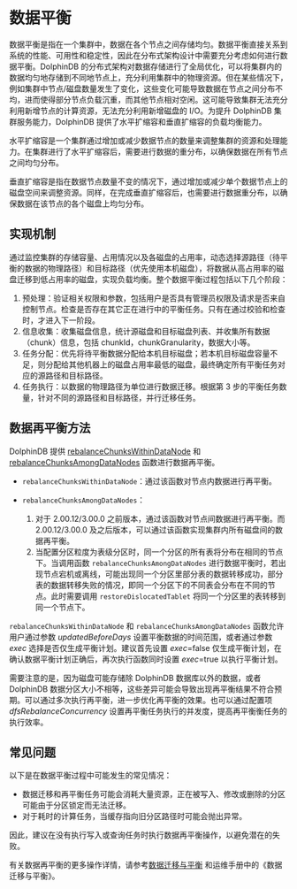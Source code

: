 # 数据平衡

数据平衡是指在一个集群中，数据在各个节点之间存储均匀。数据平衡直接关系到系统的性能、可用性和稳定性，因此在分布式架构设计中需要充分考虑如何进行数据平衡。DolphinDB
的分布式架构对数据存储进行了全局优化，可以将集群内的数据均匀地存储到不同地节点上，充分利用集群中的物理资源。但在某些情况下，例如集群中节点/磁盘数量发生了变化，这些变化可能导致数据在节点之间分布不均，进而使得部分节点负载沉重，而其他节点相对空闲。这可能导致集群无法充分利用新增节点的计算资源，无法充分利用新增磁盘的
I/O。为提升 DolphinDB 集群服务能力，DolphinDB 提供了水平扩缩容和垂直扩缩容的负载均衡能力。

水平扩缩容是一个集群通过增加或减少数据节点的数量来调整集群的资源和处理能力。在集群进行了水平扩缩容后，需要进行数据的重分布，以确保数据在所有节点之间均匀分布。

垂直扩缩容是指在数据节点数量不变的情况下，通过增加或减少单个数据节点上的磁盘空间来调整资源。同样，在完成垂直扩缩容后，也需要进行数据重分布，以确保数据在该节点的各个磁盘上均匀分布。

## 实现机制

通过监控集群的存储容量、占用情况以及各磁盘的占用率，动态选择源路径（待平衡的数据的物理路径）和目标路径（优先使用本机磁盘），将数据从高占用率的磁盘迁移到低占用率的磁盘，实现负载均衡。整个数据平衡过程包括以下几个阶段：

1. 预处理：验证相关权限和参数，包括用户是否具有管理员权限及请求是否来自控制节点。检查是否存在其它正在进行中的平衡任务。只有在通过校验和检查时，才进入下一阶段。
2. 信息收集：收集磁盘信息，统计源磁盘和目标磁盘列表、并收集所有数据（chunk）信息，包括
   chunkId，chunkGranularity，数据大小等。
3. 任务分配：优先将待平衡数据分配给本机目标磁盘；若本机目标磁盘容量不足，则分配给其他机器上的磁盘占用率最低的磁盘，最终确定所有平衡任务对应的源路径和目标路径。
4. 任务执行：以数据的物理路径为单位进行数据迁移。根据第 3 步的平衡任务数量，针对不同的源路径和目标路径，并行迁移任务。

## 数据再平衡方法

DolphinDB 提供 [rebalanceChunksWithinDataNode](../../funcs/r/rebalanceChunksWithinDataNode.html) 和 [rebalanceChunksAmongDataNodes](../../funcs/r/rebalanceChunksAmongDataNodes.html) 函数进行数据再平衡。

* `rebalanceChunksWithinDataNode`：通过该函数对节点内数据进行再平衡。
* `rebalanceChunksAmongDataNodes`：

  1. 对于 2.00.12/3.00.0 之前版本，通过该函数对节点间数据进行再平衡。而 2.00.12/3.00.0
     及之后版本，可以通过该函数实现集群内所有磁盘间的数据再平衡。
  2. 当配置分区粒度为表级分区时，同一个分区的所有表将分布在相同的节点下。当调用函数
     `rebalanceChunksAmongDataNodes`
     进行数据平衡时，若出现节点宕机或离线，可能出现同一个分区里部分表的数据转移成功，部分表的数据转移失败的情况，即同一个分区下的不同表会分布在不同的节点。此时需要调用
     `restoreDislocatedTablet` 将同一个分区里的表转移到同一个节点下。

`rebalanceChunksWithinDataNode` 和
`rebalanceChunksAmongDataNodes` 函数允许用户通过参数
*updatedBeforeDays* 设置平衡数据的时间范围，或者通过参数 *exec* 选择是否仅生成平衡计划。建议首先设置
*exec*=false 仅生成平衡计划，在确认数据平衡计划正确后，再次执行函数同时设置 *exec*=true 以执行平衡计划。

需要注意的是，因为磁盘可能存储除 DolphinDB 数据库以外的数据，或者 DolphinDB
数据分区大小不相等，这些差异可能会导致出现再平衡结果不符合预期。可以通过多次执行再平衡，进一步优化再平衡的效果。也可以通过配置项
*dfsRebalanceConcurrency* 设置再平衡任务执行的并发度，提高再平衡衡任务的执行效率。

## 常见问题

以下是在数据平衡过程中可能发生的常见情况：

* 数据迁移和再平衡任务可能会消耗大量资源，正在被写入、修改或删除的分区可能由于分区锁定而无法迁移。
* 对于耗时的计算任务，当缓存指向旧分区路径时可能会抛出异常。

因此，建议在没有执行写入或查询任务时执行数据再平衡操作，以避免潜在的失败。

有关数据再平衡的更多操作详情，请参考[数据迁移与平衡](../../tutorials/Data_Move_Rebalance.html) 和运维手册中的《数据迁移与平衡》。

